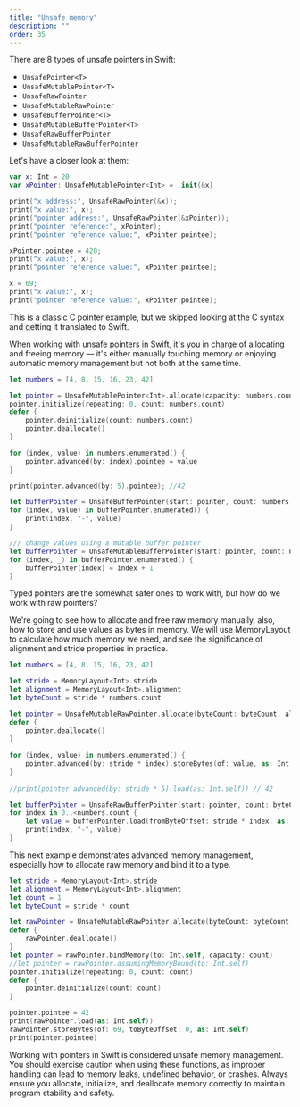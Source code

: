 ```yaml
---
title: "Unsafe memory"
description: ""
order: 35
---
```


There are 8 types of unsafe pointers in Swift: 

- `UnsafePointer<T>`
- `UnsafeMutablePointer<T>`
- `UnsafeRawPointer`
- `UnsafeMutableRawPointer`
- `UnsafeBufferPointer<T>`
- `UnsafeMutableBufferPointer<T>`
- `UnsafeRawBufferPointer`
- `UnsafeMutableRawBufferPointer`

Let's have a closer look at them:

```swift
var x: Int = 20
var xPointer: UnsafeMutablePointer<Int> = .init(&x)

print("x address:", UnsafeRawPointer(&x));
print("x value:", x);
print("pointer address:", UnsafeRawPointer(&xPointer));
print("pointer reference:", xPointer);
print("pointer reference value:", xPointer.pointee);

xPointer.pointee = 420;
print("x value:", x);
print("pointer reference value:", xPointer.pointee);

x = 69;
print("x value:", x);
print("pointer reference value:", xPointer.pointee);
```

This is a classic C pointer example, but we skipped looking at the C syntax and getting it translated to Swift. 

When working with unsafe pointers in Swift, it's you in charge of allocating and freeing memory — it's either manually touching memory or enjoying automatic memory management but not both at the same time. 

```swift
let numbers = [4, 8, 15, 16, 23, 42]

let pointer = UnsafeMutablePointer<Int>.allocate(capacity: numbers.count)
pointer.initialize(repeating: 0, count: numbers.count)
defer {
    pointer.deinitialize(count: numbers.count)
    pointer.deallocate()
}

for (index, value) in numbers.enumerated() {
    pointer.advanced(by: index).pointee = value
}

print(pointer.advanced(by: 5).pointee); //42

let bufferPointer = UnsafeBufferPointer(start: pointer, count: numbers.count) // UnsafeBufferPointer<Int>
for (index, value) in bufferPointer.enumerated() {
    print(index, "-", value)
}

/// change values using a mutable buffer pointer
let bufferPointer = UnsafeMutableBufferPointer(start: pointer, count: numbers.count)
for (index, _) in bufferPointer.enumerated() {
    bufferPointer[index] = index + 1
}
```

Typed pointers are the somewhat safer ones to work with, but how do we work with raw pointers? 

We're going to see how to allocate and free raw memory manually, also, how to store and use values as bytes in memory. We will use MemoryLayout to calculate how much memory we need, and see the significance of alignment and stride properties in practice. 

```swift
let numbers = [4, 8, 15, 16, 23, 42]

let stride = MemoryLayout<Int>.stride
let alignment = MemoryLayout<Int>.alignment
let byteCount = stride * numbers.count

let pointer = UnsafeMutableRawPointer.allocate(byteCount: byteCount, alignment: alignment)
defer {
    pointer.deallocate()
}
  
for (index, value) in numbers.enumerated() {
    pointer.advanced(by: stride * index).storeBytes(of: value, as: Int.self)
}
  
//print(pointer.advanced(by: stride * 5).load(as: Int.self)) // 42

let bufferPointer = UnsafeRawBufferPointer(start: pointer, count: byteCount)
for index in 0..<numbers.count {
    let value = bufferPointer.load(fromByteOffset: stride * index, as: Int.self)
    print(index, "-", value)
}
```

This next example demonstrates advanced memory management, especially how to allocate raw memory and bind it to a type.

```swift
let stride = MemoryLayout<Int>.stride
let alignment = MemoryLayout<Int>.alignment
let count = 1
let byteCount = stride * count

let rawPointer = UnsafeMutableRawPointer.allocate(byteCount: byteCount, alignment: alignment)
defer {
    rawPointer.deallocate()
}
let pointer = rawPointer.bindMemory(to: Int.self, capacity: count)
//let pointer = rawPointer.assumingMemoryBound(to: Int.self)
pointer.initialize(repeating: 0, count: count)
defer {
    pointer.deinitialize(count: count)
}

pointer.pointee = 42
print(rawPointer.load(as: Int.self))
rawPointer.storeBytes(of: 69, toByteOffset: 0, as: Int.self)
print(pointer.pointee)
```

Working with pointers in Swift is considered unsafe memory management. You should exercise caution when using these functions, as improper handling can lead to memory leaks, undefined behavior, or crashes. Always ensure you allocate, initialize, and deallocate memory correctly to maintain program stability and safety.

